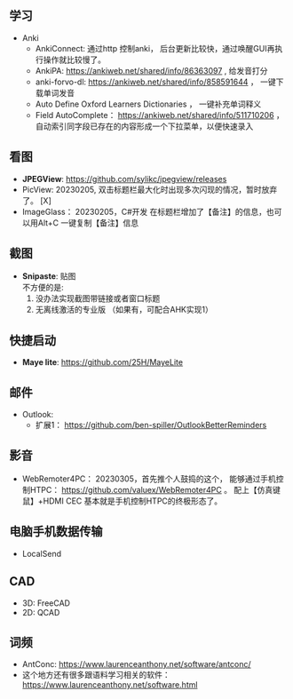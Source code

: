 ## 学习
* Anki
  - AnkiConnect: 通过http 控制anki， 后台更新比较快，通过唤醒GUI再执行操作就比较慢了。
  - AnkiPA: https://ankiweb.net/shared/info/86363097 , 给发音打分
  - anki-forvo-dl: https://ankiweb.net/shared/info/858591644  ， 一键下载单词发音
  - Auto Define Oxford Learners Dictionaries ， 一键补充单词释义
  - Field AutoComplete： https://ankiweb.net/shared/info/511710206  ， 自动索引同字段已存在的内容形成一个下拉菜单，以便快速录入

## 看图
* **JPEGView**: https://github.com/sylikc/jpegview/releases
* PicView: 20230205, 双击标题栏最大化时出现多次闪现的情况，暂时放弃了。 [X]
* ImageGlass： 20230205，C#开发 在标题栏增加了【备注】的信息，也可以用Alt+C 一键复制【备注】信息


## 截图
* **Snipaste**: 贴图  
  不方便的是:
  1. 没办法实现截图带链接或者窗口标题
  2. 无离线激活的专业版 （如果有，可配合AHK实现1）
## 快捷启动
* **Maye lite**: https://github.com/25H/MayeLite
## 邮件
* Outlook:
  * 扩展1： https://github.com/ben-spiller/OutlookBetterReminders
## 影音
* WebRemoter4PC： 20230305，首先推个人鼓捣的这个， 能够通过手机控制HTPC： https://github.com/valuex/WebRemoter4PC 。 配上【仿真键鼠】+HDMI CEC 基本就是手机控制HTPC的终极形态了。  

## 电脑手机数据传输
* LocalSend

## CAD
* 3D: FreeCAD
* 2D: QCAD

## 词频
* AntConc: https://www.laurenceanthony.net/software/antconc/
* 这个地方还有很多跟语料学习相关的软件： https://www.laurenceanthony.net/software.html
